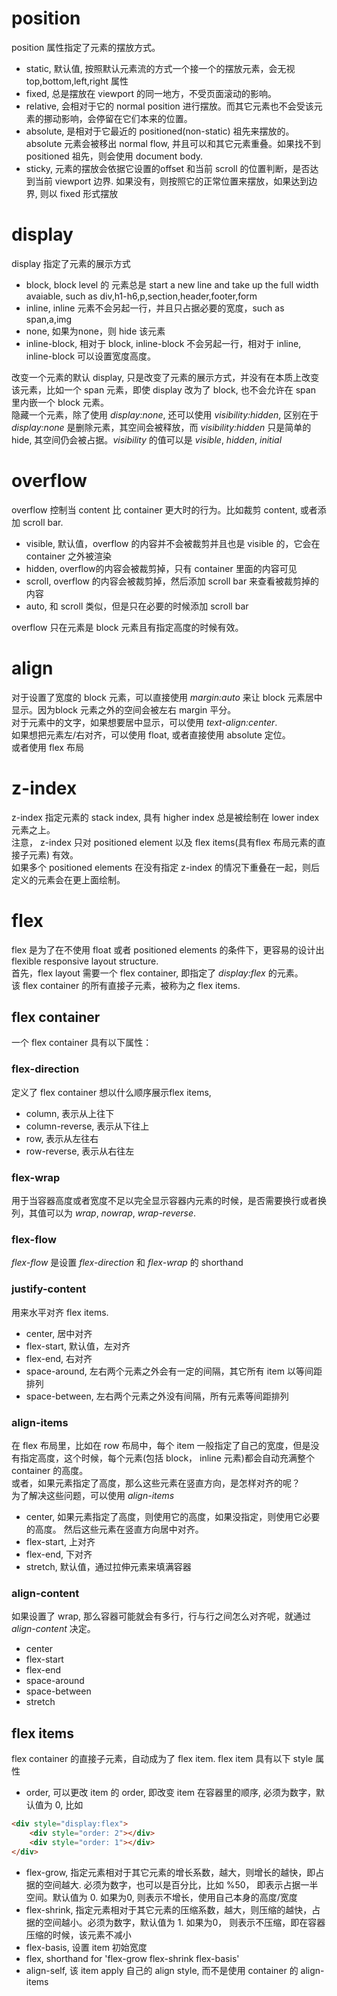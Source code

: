 # position
position 属性指定了元素的摆放方式。
* static, 默认值, 按照默认元素流的方式一个接一个的摆放元素，会无视 top,bottom,left,right 属性
* fixed, 总是摆放在 viewport 的同一地方，不受页面滚动的影响。
* relative, 会相对于它的 normal position 进行摆放。而其它元素也不会受该元素的挪动影响，会停留在它们本来的位置。
* absolute, 是相对于它最近的 positioned(non-static) 祖先来摆放的。absolute 元素会被移出 normal flow, 并且可以和其它元素重叠。如果找不到 positioned 祖先，则会使用 document body.
* sticky, 元素的摆放会依据它设置的offset 和当前 scroll 的位置判断，是否达到当前 viewport 边界. 如果没有，则按照它的正常位置来摆放，如果达到边界, 则以 fixed 形式摆放

# display
display 指定了元素的展示方式
* block, block level 的 元素总是 start a new line and take up the full width avaiable, such as div,h1-h6,p,section,header,footer,form
* inline, inline 元素不会另起一行，并且只占据必要的宽度，such as span,a,img
* none, 如果为none，则 hide 该元素
* inline-block, 相对于 block, inline-block 不会另起一行，相对于 inline, inline-block 可以设置宽度高度。

改变一个元素的默认 display, 只是改变了元素的展示方式，并没有在本质上改变该元素，比如一个 span 元素，即使 display 改为了 block, 也不会允许在 span 里内嵌一个 block 元素。  
隐藏一个元素，除了使用 *display:none*, 还可以使用 *visibility:hidden*, 区别在于 *display:none* 是删除元素，其空间会被释放，而 *visibility:hidden* 只是简单的 hide, 其空间仍会被占据。*visibility* 的值可以是 *visible*, *hidden*, *initial*

# overflow
overflow 控制当 content 比 container 更大时的行为。比如裁剪 content, 或者添加 scroll bar.
* visible, 默认值，overflow 的内容并不会被裁剪并且也是 visible 的，它会在 container 之外被渲染
* hidden, overflow的内容会被裁剪掉，只有 container 里面的内容可见
* scroll, overflow 的内容会被裁剪掉，然后添加 scroll bar 来查看被裁剪掉的内容
* auto, 和 scroll 类似，但是只在必要的时候添加 scroll bar

overflow 只在元素是 block 元素且有指定高度的时候有效。

# align
对于设置了宽度的 block 元素，可以直接使用 *margin:auto* 来让 block 元素居中显示。因为block 元素之外的空间会被左右 margin 平分。  
对于元素中的文字，如果想要居中显示，可以使用 *text-align:center*.  
如果想把元素左/右对齐，可以使用 float, 或者直接使用 absolute 定位。  
或者使用 flex 布局

# z-index
z-index 指定元素的 stack index, 具有 higher index 总是被绘制在 lower index 元素之上。  
注意， z-index 只对 positioned element 以及 flex items(具有flex 布局元素的直接子元素) 有效。  
如果多个 positioned elements 在没有指定 z-index 的情况下重叠在一起，则后定义的元素会在更上面绘制。

# flex
flex 是为了在不使用 float 或者 positioned elements 的条件下，更容易的设计出 flexible responsive layout structure.  
首先，flex layout 需要一个 flex container, 即指定了 *display:flex* 的元素。  
该 flex container 的所有直接子元素，被称为之 flex items. 
## flex container  
一个 flex container 具有以下属性：
### flex-direction
定义了 flex container 想以什么顺序展示flex items, 
* column, 表示从上往下
* column-reverse, 表示从下往上
* row, 表示从左往右
* row-reverse, 表示从右往左

### flex-wrap
用于当容器高度或者宽度不足以完全显示容器内元素的时候，是否需要换行或者换列，其值可以为 *wrap*, *nowrap*, *wrap-reverse*.

### flex-flow
*flex-flow* 是设置 *flex-direction* 和 *flex-wrap* 的 shorthand

### justify-content
用来水平对齐 flex items.
* center, 居中对齐
* flex-start, 默认值，左对齐
* flex-end, 右对齐
* space-around, 左右两个元素之外会有一定的间隔，其它所有 item 以等间距排列
* space-between, 左右两个元素之外没有间隔，所有元素等间距排列

### align-items
在 flex 布局里，比如在 row 布局中，每个 item  一般指定了自己的宽度，但是没有指定高度，这个时候，每个元素(包括 block， inline 元素)都会自动充满整个 container 的高度。  
或者，如果元素指定了高度，那么这些元素在竖直方向，是怎样对齐的呢？  
为了解决这些问题，可以使用 *align-items*
* center, 如果元素指定了高度，则使用它的高度，如果没指定，则使用它必要的高度。 然后这些元素在竖直方向居中对齐。
* flex-start, 上对齐
* flex-end, 下对齐
* stretch, 默认值，通过拉伸元素来填满容器

### align-content
如果设置了 wrap, 那么容器可能就会有多行，行与行之间怎么对齐呢，就通过 *align-content* 决定。
* center
* flex-start
* flex-end
* space-around
* space-between
* stretch

## flex items
flex container 的直接子元素，自动成为了 flex item.  flex item 具有以下 style 属性
* order, 可以更改 item 的 order, 即改变 item 在容器里的顺序, 必须为数字，默认值为 0, 比如
```html
<div style="display:flex">
    <div style="order: 2"></div>
    <div style="order: 1"></div>
</div>
```
* flex-grow, 指定元素相对于其它元素的增长系数，越大，则增长的越快，即占据的空间越大. 必须为数字，也可以是百分比，比如 %50， 即表示占据一半空间。默认值为 0. 如果为0, 则表示不增长，使用自己本身的高度/宽度
* flex-shrink, 指定元素相对于其它元素的压缩系数，越大，则压缩的越快，占据的空间越小。必须为数字，默认值为 1. 如果为0， 则表示不压缩，即在容器压缩的时候，该元素不减小
* flex-basis, 设置 item 初始宽度
* flex, shorthand for 'flex-grow flex-shrink flex-basis'
* align-self, 该 item apply 自己的 align style, 而不是使用 container 的 align-items

